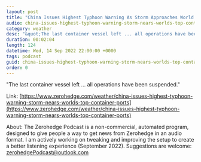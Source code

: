 ```yaml
---
layout: post
title: "China Issues Highest Typhoon Warning As Storm Approaches World's Largest Container Ports"
audio: china-issues-highest-typhoon-warning-storm-nears-worlds-top-container-ports-0
category: weather
desc: "&quot;The last container vessel left ... all operations have been suspended.&quot; "
duration: 00:02:04
length: 124
datetime: Wed, 14 Sep 2022 22:00:00 +0000
tags: podcast
guid: china-issues-highest-typhoon-warning-storm-nears-worlds-top-container-ports-0
order: 0
---
```

&quot;The last container vessel left ... all operations have been suspended.&quot; 

Link: [https://www.zerohedge.com/weather/china-issues-highest-typhoon-warning-storm-nears-worlds-top-container-ports](https://www.zerohedge.com/weather/china-issues-highest-typhoon-warning-storm-nears-worlds-top-container-ports)

About: The Zerohedge Podcast is a non-commercial, automated program, designed to give people a way to get news from Zerohedge in an audio format.  I am actively working on tweaking and improving the setup to create a better listening experience (September 2022).  Suggestions are welcome: [zerohedgePodcast@outlook.com](mailto:zerohedgePodcast@outlook.com)